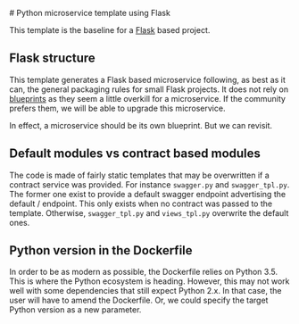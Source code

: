 # Python microservice template using Flask

This template is the baseline for a [Flask](http://flask.pocoo.org/) based project.

## Flask structure

This template generates a Flask based microservice following, as best as it can, the general
packaging rules for small Flask projects. It does not rely on [blueprints](http://flask.pocoo.org/docs/0.10/blueprints/)
as they seem a little overkill for a microservice. If the community prefers them, we will be able to
upgrade this microservice.

In effect, a microservice should be its own blueprint. But we can revisit.

## Default modules vs contract based modules

The code is made of fairly static templates that may be overwritten if a contract service was provided.
For instance `swagger.py` and `swagger_tpl.py`. The former one exist to provide a default swagger endpoint
advertising the default / endpoint. This only exists when no contract was passed to the template.
Otherwise, `swagger_tpl.py` and `views_tpl.py` overwrite the default ones.

## Python version in the Dockerfile

In order to be as modern as possible, the Dockerfile relies on Python 3.5. This is where the Python
ecosystem is heading. However, this may not work well with some dependencies that still expect Python
2.x. In that case, the user will have to amend the Dockerfile. Or, we could specify the target Python
version as a new parameter.

